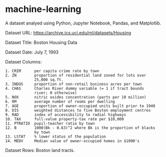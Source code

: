 # machine-learning

A dataset analyed using Python, Jupyter Notebook, Pandas, and Matplotlib.

Dataset URL: https://archive.ics.uci.edu/ml/datasets/Housing

Dataset Title: Boston Housing Data

Dataset Date: July 7, 1993

Dataset Columns:

    1. CRIM      per capita crime rate by town
    2. ZN        proportion of residential land zoned for lots over 
                 25,000 sq.ft.
    3. INDUS     proportion of non-retail business acres per town
    4. CHAS      Charles River dummy variable (= 1 if tract bounds 
                 river; 0 otherwise)
    5. NOX       nitric oxides concentration (parts per 10 million)
    6. RM        average number of rooms per dwelling
    7. AGE       proportion of owner-occupied units built prior to 1940
    8. DIS       weighted distances to five Boston employment centres
    9. RAD       index of accessibility to radial highways
    10. TAX      full-value property-tax rate per $10,000
    11. PTRATIO  pupil-teacher ratio by town
    12. B        1000(Bk - 0.63)^2 where Bk is the proportion of blacks 
                 by town
    13. LSTAT    % lower status of the population
    14. MEDV     Median value of owner-occupied homes in $1000's

Dataset Rows:   Boston land tracts.
